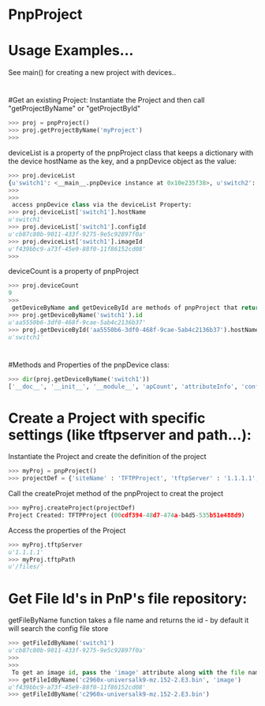 # PnpProject
# ###############
#  Usage Examples...
 See main() for creating a new project with devices..

# ############### 
#Get an existing Project:
Instantiate the Project and then call "getProjectByName" or "getProjectById"
```python
>>> proj = pnpProject()
>>> proj.getProjectByName('myProject')
>>>
```

deviceList is a property of the pnpProject class that keeps a dictionary with the device hostName as the key, and a pnpDevice object as the value:
```python
>>> proj.deviceList
{u'switch1': <__main__.pnpDevice instance at 0x10e235f38>, u'switch2': <__main__.pnpDevice instance at 0x10e2431b8>, u'switch3': <__main__.pnpDevice instance at 0x10e243098>}
>>>
>>>
 access pnpDevice class via the deviceList Property:
>>> proj.deviceList['switch1'].hostName
u'switch1'
>>> proj.deviceList['switch1'].configId
u'cb87c80b-9011-433f-9275-9e5c92897f0a'
>>> proj.deviceList['switch1'].imageId
u'f439bbc9-a73f-45e9-88f0-11f86152cd08'
>>>
```

 deviceCount is a property of pnpProject
```python
>>> proj.deviceCount
9
>>>
 getDeviceByName and getDeviceById are methods of pnpProject that return the pnpDevice object in the Project
>>> proj.getDeviceByName('switch1').id
u'aa5550b6-3df0-468f-9cae-5ab4c2136b37'
>>> proj.getDeviceById('aa5550b6-3df0-468f-9cae-5ab4c2136b37').hostName
u'switch1'
```

# ###############
#Methods and Properties of the pnpDevice class:
```python
>>> dir(proj.getDeviceByName('switch1'))
['__doc__', '__init__', '__module__', 'apCount', 'attributeInfo', 'configId', 'createDevice', 'error', 'errorReason', 'hostName', 'id', 'imageId', 'isMobilityController', 'pkiEnabled', 'platformId', 'populateDeviceFromAPIC', 'site', 'state', 'stateDisplay', 'sudiRequired']
```

# ###############
# Create a Project with specific settings (like tftpserver and path...):
Instantiate the Project and create the definition of the project
```python
>>> myProj = pnpProject()
>>> projectDef = {'siteName' : 'TFTPProject', 'tftpServer' : '1.1.1.1', 'tftpPath' : '/files/'}
```

Call the createProjet method of the pnpProject to creat the project
```python
>>> myProj.createProject(projectDef)
Project Created: TFTPProject (00cdf394-48d7-474a-b4d5-535b51e488d9)
```

Access the properties of the Project
```python
>>> myProj.tftpServer
u'1.1.1.1'
>>> myProj.tftpPath
u'/files/'
```
 
# ###############
# Get File Id's in PnP's file repository:

getFileByName function takes a file name and returns the id - by default it will search the config file store
```python
>>> getFileIdByName('switch1')
u'cb87c80b-9011-433f-9275-9e5c92897f0a'
>>>
>>>
 To get an image id, pass the 'image' attribute along with the file name:
>>> getFileIdByName('c2960x-universalk9-mz.152-2.E3.bin', 'image')
u'f439bbc9-a73f-45e9-88f0-11f86152cd08'
>>> getFileIdByName('c2960x-universalk9-mz.152-2.E3.bin')
```
